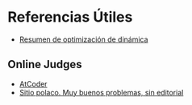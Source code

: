 # Referencias Útiles

+ [Resumen de optimización de dinámica](http://codeforces.com/blog/entry/8219)

## Online Judges

+ [AtCoder](atcoder.jp)
+ [Sitio polaco. Muy buenos problemas, sin editorial](main.edu.pl)
